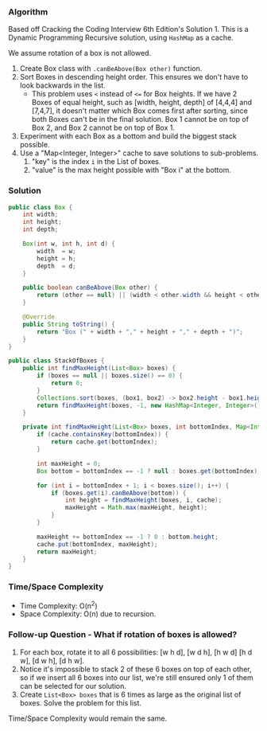 ### Algorithm

Based off Cracking the Coding Interview 6th Edition's Solution 1. This is a Dynamic Programming Recursive solution, using `HashMap` as a cache.

We assume rotation of a box is not allowed.

1. Create Box class with `.canBeAbove(Box other)` function.
2. Sort Boxes in descending height order. This ensures we don't have to look backwards in the list.
    - This problem uses `<` instead of `<=` for Box heights. If we have 2 Boxes of equal height,
      such as [width, height, depth] of [4,4,4] and [7,4,7], it doesn't matter which Box comes first
      after sorting, since both Boxes can't be in the final solution. Box 1 cannot be on top of Box 2,
      and Box 2 cannot be on top of Box 1.
3. Experiment with each Box as a bottom and build the biggest stack possible.
4. Use a "Map<Integer, Integer>" cache to save solutions to sub-problems.
    1. "key" is the index `i` in the List of boxes.
    2. "value" is the max height possible with "Box i" at the bottom.

### Solution

```java
public class Box {
    int width;
    int height;
    int depth;

    Box(int w, int h, int d) {
        width  = w;
        height = h;
        depth  = d;
    }

    public boolean canBeAbove(Box other) {
        return (other == null) || (width < other.width && height < other.height && depth < other.depth);
    }

    @Override
    public String toString() {
        return "Box (" + width + "," + height + "," + depth + ")";
    }
}
```

```java
public class StackOfBoxes {
    public int findMaxHeight(List<Box> boxes) {
        if (boxes == null || boxes.size() == 0) {
            return 0;
        }
        Collections.sort(boxes, (box1, box2) -> box2.height - box1.height); // sort in descending height order
        return findMaxHeight(boxes, -1, new HashMap<Integer, Integer>());
    }

    private int findMaxHeight(List<Box> boxes, int bottomIndex, Map<Integer, Integer> cache) {
        if (cache.containsKey(bottomIndex)) {
            return cache.get(bottomIndex);
        }

        int maxHeight = 0;
        Box bottom = bottomIndex == -1 ? null : boxes.get(bottomIndex);

        for (int i = bottomIndex + 1; i < boxes.size(); i++) {
            if (boxes.get(i).canBeAbove(bottom)) {
                int height = findMaxHeight(boxes, i, cache);
                maxHeight = Math.max(maxHeight, height);
            }
        }

        maxHeight += bottomIndex == -1 ? 0 : bottom.height;
        cache.put(bottomIndex, maxHeight);
        return maxHeight;
    }
}
```

### Time/Space Complexity

-  Time Complexity: O(n<sup>2</sup>)
- Space Complexity: O(n) due to recursion.

### Follow-up Question - What if rotation of boxes is allowed?

1. For each box, rotate it to all 6 possibilities: [w h d], [w d h], [h w d] [h d w], [d w h], [d h w].
1. Notice it's impossible to stack 2 of these 6 boxes on top of each other, so if we insert all 6 boxes into our list, we're still ensured only 1 of them can be selected for our solution.
1. Create `List<Box> boxes` that is 6 times as large as the original list of boxes. Solve the problem for this list.

Time/Space Complexity would remain the same.
